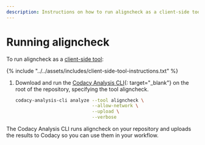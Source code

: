 ```yaml
---
description: Instructions on how to run aligncheck as a client-side tool on Codacy.
---
```


# Running aligncheck

To run aligncheck as a [client-side tool](client-side-tools.md):

{% include "../../assets/includes/client-side-tool-instructions.txt" %}

1.  Download and run the [Codacy Analysis CLI](https://github.com/codacy/codacy-analysis-cli#install){: target="_blank"} on the root of the repository, specifying the tool aligncheck.

    ```bash
    codacy-analysis-cli analyze --tool aligncheck \
                                --allow-network \
                                --upload \
                                --verbose
    ```

The Codacy Analysis CLI runs aligncheck on your repository and uploads the results to Codacy so you can use them in your workflow.
